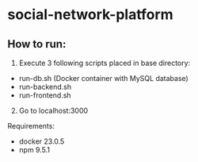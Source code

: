 # social-network-platform

## How to run:

1. Execute 3 following scripts placed in base directory:
- run-db.sh (Docker container with MySQL database)
- run-backend.sh
- run-frontend.sh
2. Go to localhost:3000

Requirements: 
- docker 23.0.5
- npm 9.5.1